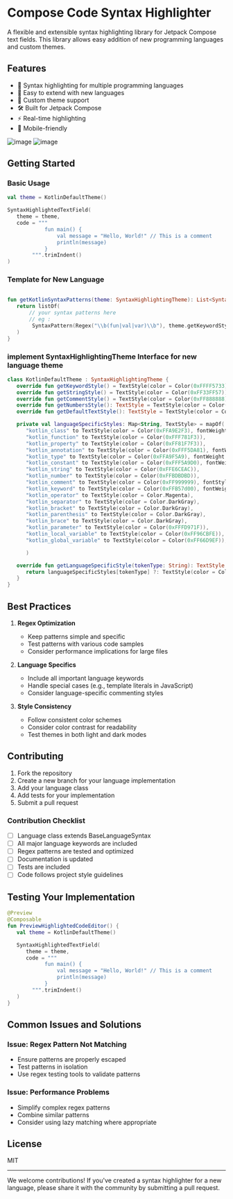 
# Compose Code Syntax Highlighter

A flexible and extensible syntax highlighting library for Jetpack Compose text fields. This library allows easy addition of new programming languages and custom themes.

## Features

- 🎨 Syntax highlighting for multiple programming languages
- 🔌 Easy to extend with new languages
- 🎯 Custom theme support
- 🛠 Built for Jetpack Compose
- ⚡ Real-time highlighting
- 📱 Mobile-friendly

![image](/docs/s1.png)
![image](/docs/s2.png)



## Getting Started

### Basic Usage

```kotlin
val theme = KotlinDefaultTheme()

SyntaxHighlightedTextField(
   theme = theme,
   code = """
            fun main() {
                val message = "Hello, World!" // This is a comment
                println(message)
            }
        """.trimIndent()
)
```

### Template for New Language

```kotlin

fun getKotlinSyntaxPatterns(theme: SyntaxHighlightingTheme): List<SyntaxPattern> {
   return listOf(
       // your syntax patterns here
       // eg : 
        SyntaxPattern(Regex("\\b(fun|val|var)\\b"), theme.getKeywordStyle()),
   )
}
```

### implement SyntaxHighlightingTheme Interface for new language theme

```kotlin
class KotlinDefaultTheme : SyntaxHighlightingTheme {
   override fun getKeywordStyle() = TextStyle(color = Color(0xFFFF5733), fontWeight = FontWeight.Bold)
   override fun getStringStyle() = TextStyle(color = Color(0xFF33FF57))
   override fun getCommentStyle() = TextStyle(color = Color(0xFF888888), fontWeight = FontWeight.Light)
   override fun getNumbersStyle(): TextStyle = TextStyle(color = Color(0xFF33FF57))
   override fun getDefaultTextStyle(): TextStyle = TextStyle(color = Color(0xFFFFFFFF))

   private val languageSpecificStyles: Map<String, TextStyle> = mapOf(
      "kotlin_class" to TextStyle(color = Color(0xFFA9E2F3), fontWeight = FontWeight.Bold),
      "kotlin_function" to TextStyle(color = Color(0xFFF781F3)),
      "kotlin_property" to TextStyle(color = Color(0xFF81F7F3)),
      "kotlin_annotation" to TextStyle(color = Color(0xFFF5DA81), fontWeight = FontWeight.Bold),
      "kotlin_type" to TextStyle(color = Color(0xFFA9F5A9), fontWeight = FontWeight.Bold),
      "kotlin_constant" to TextStyle(color = Color(0xFFF5A9D0), fontWeight = FontWeight.Bold),
      "kotlin_string" to TextStyle(color = Color(0xFFE6CEAC)),
      "kotlin_number" to TextStyle(color = Color(0xFFBDBDBD)),
      "kotlin_comment" to TextStyle(color = Color(0xFF999999), fontStyle = FontStyle.Italic),
      "kotlin_keyword" to TextStyle(color = Color(0xFFB57d00), fontWeight = FontWeight.Bold),
      "kotlin_operator" to TextStyle(color = Color.Magenta),
      "kotlin_separator" to TextStyle(color = Color.DarkGray),
      "kotlin_bracket" to TextStyle(color = Color.DarkGray),
      "kotlin_parenthesis" to TextStyle(color = Color.DarkGray),
      "kotlin_brace" to TextStyle(color = Color.DarkGray),
      "kotlin_parameter" to TextStyle(color = Color(0xFFFD971F)),
      "kotlin_local_variable" to TextStyle(color = Color(0xFF96CBFE)),
      "kotlin_global_variable" to TextStyle(color = Color(0xFF66D9EF)),

      )

   override fun getLanguageSpecificStyle(tokenType: String): TextStyle {
      return languageSpecificStyles[tokenType] ?: TextStyle(color = Color(0xFFFFFFFF))
   }
}
```


## Best Practices

1. **Regex Optimization**
    - Keep patterns simple and specific
    - Test patterns with various code samples
    - Consider performance implications for large files

2. **Language Specifics**
    - Include all important language keywords
    - Handle special cases (e.g., template literals in JavaScript)
    - Consider language-specific commenting styles

3. **Style Consistency**
    - Follow consistent color schemes
    - Consider color contrast for readability
    - Test themes in both light and dark modes

## Contributing

1. Fork the repository
2. Create a new branch for your language implementation
3. Add your language class
4. Add tests for your implementation
5. Submit a pull request

### Contribution Checklist

- [ ] Language class extends BaseLanguageSyntax
- [ ] All major language keywords are included
- [ ] Regex patterns are tested and optimized
- [ ] Documentation is updated
- [ ] Tests are included
- [ ] Code follows project style guidelines

## Testing Your Implementation

```kotlin
@Preview
@Composable
fun PreviewHighlightedCodeEditor() {
   val theme = KotlinDefaultTheme()

   SyntaxHighlightedTextField(
      theme = theme,
      code = """
            fun main() {
                val message = "Hello, World!" // This is a comment
                println(message)
            }
        """.trimIndent()
   )
}
```

## Common Issues and Solutions

### Issue: Regex Pattern Not Matching
- Ensure patterns are properly escaped
- Test patterns in isolation
- Use regex testing tools to validate patterns

### Issue: Performance Problems
- Simplify complex regex patterns
- Combine similar patterns
- Consider using lazy matching where appropriate

## License
MIT



---

We welcome contributions! If you've created a syntax highlighter for a new language, please share it with the community by submitting a pull request.


